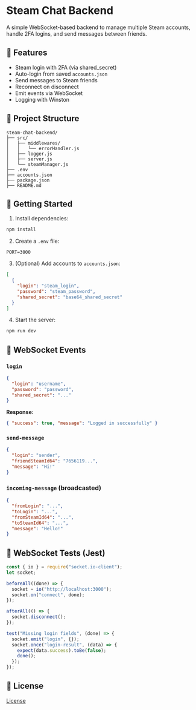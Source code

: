 # Steam Chat Backend

A simple WebSocket-based backend to manage multiple Steam accounts, handle 2FA logins, and send messages between friends.

## 🔧 Features

- Steam login with 2FA (via shared_secret)
- Auto-login from saved `accounts.json`
- Send messages to Steam friends
- Reconnect on disconnect
- Emit events via WebSocket
- Logging with Winston

## 📂 Project Structure

```
steam-chat-backend/
├── src/
│   ├── middlewares/
│   │   └── errorHandler.js
│   ├── logger.js
│   ├── server.js
│   └── steamManager.js
├── .env
├── accounts.json
├── package.json
├── README.md
```

## 🚀 Getting Started

1. Install dependencies:

```bash
npm install
```

2. Create a `.env` file:

```
PORT=3000
```

3. (Optional) Add accounts to `accounts.json`:

```json
[
  {
    "login": "steam_login",
    "password": "steam_password",
    "shared_secret": "base64_shared_secret"
  }
]
```

4. Start the server:

```bash
npm run dev
```

## 🔌 WebSocket Events

### `login`

```json
{
  "login": "username",
  "password": "password",
  "shared_secret": "..."
}
```

**Response:**

```json
{ "success": true, "message": "Logged in successfully" }
```

### `send-message`

```json
{
  "login": "sender",
  "friendSteamId64": "7656119...",
  "message": "Hi!"
}
```

### `incoming-message` (broadcasted)

```json
{
  "fromLogin": "...",
  "toLogin": "...",
  "fromSteamId64": "...",
  "toSteamId64": "...",
  "message": "Hello!"
}
```

## 🧪 WebSocket Tests (Jest)

```js
const { io } = require("socket.io-client");
let socket;

beforeAll((done) => {
  socket = io("http://localhost:3000");
  socket.on("connect", done);
});

afterAll(() => {
  socket.disconnect();
});

test("Missing login fields", (done) => {
  socket.emit("login", {});
  socket.once("login-result", (data) => {
    expect(data.success).toBe(false);
    done();
  });
});
```

## 📄 License

[License](./LICENSE)
